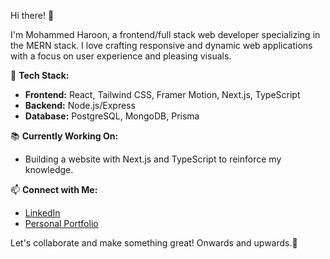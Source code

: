 
 Hi there! 👋

I'm Mohammed Haroon, a frontend/full stack web developer specializing in the MERN stack. I love crafting responsive and dynamic web applications with a focus on user experience and pleasing visuals.

🔧 **Tech Stack:**
- **Frontend:** React, Tailwind CSS, Framer Motion, Next.js, TypeScript
- **Backend:** Node.js/Express
- **Database:** PostgreSQL, MongoDB, Prisma

📚 **Currently Working On:**
- Building a website with Next.js and TypeScript to reinforce my knowledge.


📫 **Connect with Me:**
- [LinkedIn](https://www.linkedin.com/in/mharoon2595/)
- [Personal Portfolio](https://harooncodes.vercel.app/)

Let's collaborate and make something great!
Onwards and upwards.🚀
